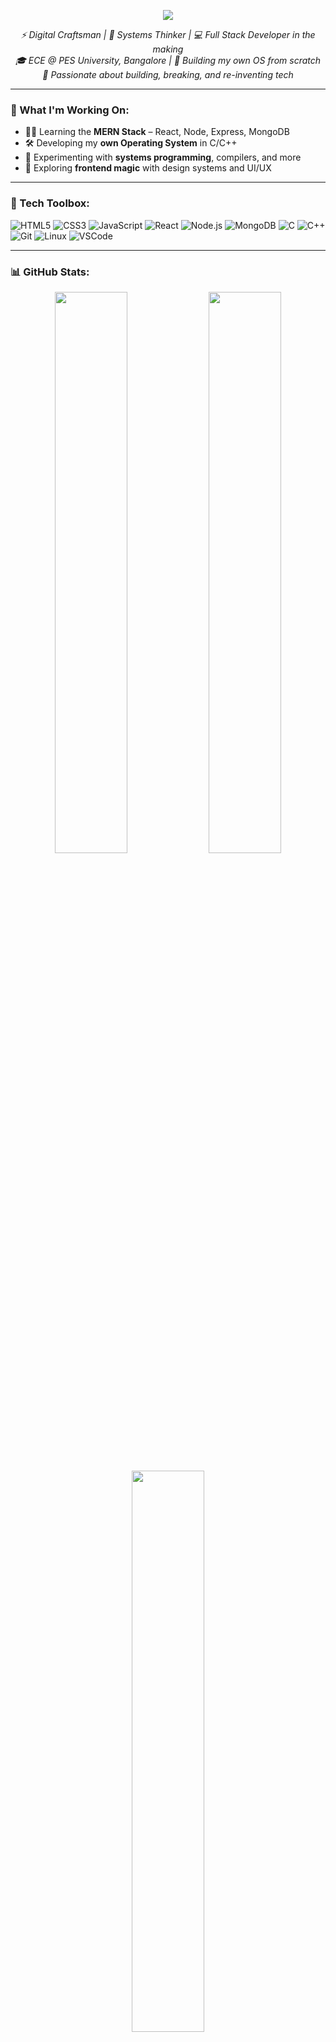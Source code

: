 <p align="center">
  <img src="https://readme-typing-svg.herokuapp.com?font=Hack&size=36&duration=2000&color=36FFB9&center=true&vCenter=true&width=420&lines=%3C%2FfRaonar%3E;const+creator+%3D+fRaonar;sudo+build+--os+--mern+--life" />
</p>


<p align="center">
  <em>⚡ Digital Craftsman | 🧠 Systems Thinker | 💻 Full Stack Developer in the making</em><br>
  <em>🎓 ECE @ PES University, Bangalore | 🔧 Building my own OS from scratch</em><br>
  <em>🚀 Passionate about building, breaking, and re-inventing tech</em>
</p>

---

### 🔭 What I'm Working On:
- 👨‍💻 Learning the **MERN Stack** – React, Node, Express, MongoDB
- 🛠️ Developing my **own Operating System** in C/C++
- 🧪 Experimenting with **systems programming**, compilers, and more
- 🎨 Exploring **frontend magic** with design systems and UI/UX

---

### 🧰 Tech Toolbox:
![HTML5](https://img.shields.io/badge/-HTML5-E34F26?logo=html5&logoColor=fff)
![CSS3](https://img.shields.io/badge/-CSS3-1572B6?logo=css3&logoColor=fff)
![JavaScript](https://img.shields.io/badge/-JavaScript-F7DF1E?logo=javascript&logoColor=000)
![React](https://img.shields.io/badge/-React-61DAFB?logo=react&logoColor=000)
![Node.js](https://img.shields.io/badge/-Node.js-339933?logo=nodedotjs&logoColor=fff)
![MongoDB](https://img.shields.io/badge/-MongoDB-47A248?logo=mongodb&logoColor=fff)
![C](https://img.shields.io/badge/-C-00599C?logo=c&logoColor=fff)
![C++](https://img.shields.io/badge/-C++-00599C?logo=c%2B%2B&logoColor=fff)
![Git](https://img.shields.io/badge/-Git-F05032?logo=git&logoColor=fff)
![Linux](https://img.shields.io/badge/-Linux-FCC624?logo=linux&logoColor=000)
![VSCode](https://img.shields.io/badge/-VSCode-007ACC?logo=visual-studio-code&logoColor=fff)

---

### 📊 GitHub Stats:
<p align="center">
  <img src="https://github-readme-stats.vercel.app/api?username=fRaonar&show_icons=true&theme=radical&hide=prs" width="48%" />
  <img src="https://github-readme-streak-stats.herokuapp.com/?user=fRaonar&theme=radical" width="48%" />
</p>
<p align="center">
  <img src="https://github-readme-stats.vercel.app/api/top-langs/?username=fRaonar&layout=compact&theme=radical&hide_progress=true" width="48%" />
</p>

---

### ⚡ Fun Fact:
> “I don’t just write code — I **engineer systems**, design ideas, and create experiences.”

---

### 💬 Connect with Me:
[![LinkedIn](https://img.shields.io/badge/-LinkedIn-0077B5?logo=linkedin&logoColor=white)](https://linkedin.com/in/your-link)
[![Twitter](https://img.shields.io/badge/-X-black?logo=twit)]()
